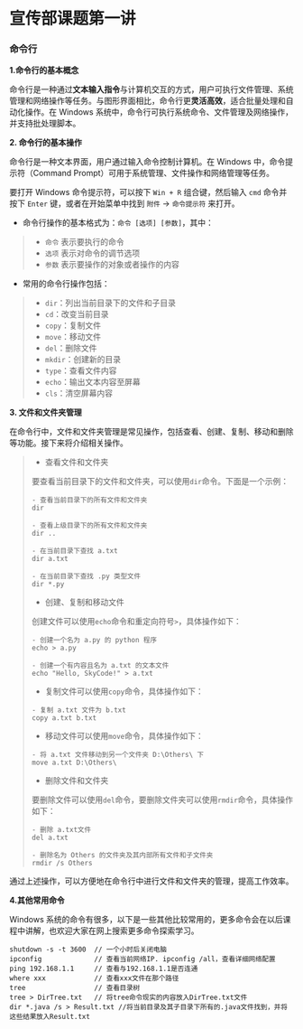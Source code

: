 # 宣传部课题第一讲

### 命令行

**1.命令行的基本概念**

命令行是一种通过**文本输入指令**与计算机交互的方式，用户可执行文件管理、系统管理和网络操作等任务。与图形界面相比，命令行更**灵活高效**，适合批量处理和自动化操作。在 Windows 系统中，命令行可执行系统命令、文件管理及网络操作，并支持批处理脚本。

**2. 命令行的基本操作**

命令行是一种文本界面，用户通过输入命令控制计算机。在 Windows 中，命令提示符（Command Prompt）可用于系统管理、文件操作和网络管理等任务。

要打开 Windows 命令提示符，可以按下 `Win + R` 组合键，然后输入 `cmd` 命令并按下 `Enter` 键，或者在开始菜单中找到 `附件` -> `命令提示符` 来打开。

- 命令行操作的基本格式为：`命令 [选项] [参数]`，其中：

> - `命令` 表示要执行的命令
> - `选项` 表示对命令的调节选项
> - `参数` 表示要操作的对象或者操作的内容
>

- 常用的命令行操作包括：

> - `dir`：列出当前目录下的文件和子目录
> - `cd`：改变当前目录
> - `copy`：复制文件
> - `move`：移动文件
> - `del`：删除文件
> - `mkdir`：创建新的目录
> - `type`：查看文件内容
> - `echo`：输出文本内容至屏幕
> - `cls`：清空屏幕内容
>



**3. 文件和文件夹管理**

在命令行中，文件和文件夹管理是常见操作，包括查看、创建、复制、移动和删除等功能。接下来将介绍相关操作。

> - 查看文件和文件夹
>
> 要查看当前目录下的文件和文件夹，可以使用`dir`命令。下面是一个示例：
>
> ```
> - 查看当前目录下的所有文件和文件夹
> dir
> 
> - 查看上级目录下的所有文件和文件夹
> dir ..
> 
> - 在当前目录下查找 a.txt
> dir a.txt
> 
> - 在当前目录下查找 .py 类型文件
> dir *.py
> ```
>
> - 创建、复制和移动文件
>
> 创建文件可以使用`echo`命令和重定向符号`>`，具体操作如下：
>
> ```
> - 创建一个名为 a.py 的 python 程序
> echo > a.py
> 
> - 创建一个有内容且名为 a.txt 的文本文件
> echo "Hello, SkyCode!" > a.txt
> ```
>
> - 复制文件可以使用`copy`命令，具体操作如下：
>
> ```
> - 复制 a.txt 文件为 b.txt
> copy a.txt b.txt
> ```
>
> - 移动文件可以使用`move`命令，具体操作如下：
>
> ```
> - 将 a.txt 文件移动到另一个文件夹 D:\Others\ 下
> move a.txt D:\Others\
> ```
>
> - 删除文件和文件夹
>
> 要删除文件可以使用`del`命令，要删除文件夹可以使用`rmdir`命令，具体操作如下：
>
> ```
> - 删除 a.txt文件
> del a.txt
> 
> - 删除名为 Others 的文件夹及其内部所有文件和子文件夹
> rmdir /s Others
> ```
>



通过上述操作，可以方便地在命令行中进行文件和文件夹的管理，提高工作效率。

**4.其他常用命令**

Windows 系统的命令有很多，以下是一些其他比较常用的，更多命令会在以后课程中讲解，也欢迎大家在网上搜索更多命令探索学习。

```
shutdown -s -t 3600  // 一个小时后关闭电脑
ipconfig             // 查看当前网络IP. ipconfig /all，查看详细网络配置
ping 192.168.1.1     // 查看与192.168.1.1是否连通
where xxx            // 查看xxx文件在那个路径
tree                 // 查看目录树
tree > DirTree.txt   // 将tree命令现实的内容放入DirTree.txt文件
dir *.java /s > Result.txt //将当前目录及其子目录下所有的.java文件找到，并将这些结果放入Result.txt
```

